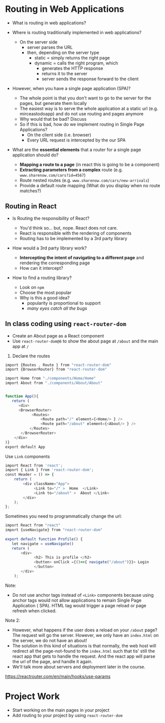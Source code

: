 # Routing in Web Applications

- What is routing in web applications?

- Where is routing traditionally implemented in web applications?
	- On the server side
		- server parses the URL
		- then, depending on the server type
			- static = simply returns the right page
			- dynamic = calls the right program, which
				- generates the HTTP response
				- returns it to the server
				- server sends the response forward to the client


- However, when you have a single page application (SPA)? 
	- The whole point is that you don't want to go to the server for the pages, but generate them locally
	- The easiest way is to serve the whole application at a static url (e.g. mirceastodoapp) and do not use routing and pages anymore
	- Why would that be bad? Discuss
	- So if this is bad, how do we implement routing in Single Page Applications? 
		- On the client side (i.e. browser)
		- Every URL request is intercepted by the our SPA


- What are the **essential elements** that a router for a single page application should do? 
	- **Mapping a route to a page** (in react this is going to be a component)
	- **Extracting parameters from a complex** route (e.g. `www.sharenow.com/cars?id=4567`) 
	- Route nested routes (e.g. `www.sharenow.com/cars/new-arrivals`)
	- Provide a default route mapping (What do you display when no route matches?)



## Routing in React

- Is Routing the responsibility of React?
	- You'd think so... but, nope. React does not care. 
	- React is responsible with the rendering of components
	- Routing has to be implemented by a 3rd party library


- How would a 3rd party library work? 
	- **Intercepting the intent of navigating to a different page** and rendering the corresponding page 
	- How can it intercept? 

- How to find a routing library? 
	- Look on `npm`
	- Choose the most popular
	- Why is this a good idea? 
		- popularity is proportional to support
		- *many eyes catch all the bugs*

## In class coding using `react-router-dom` 

- Create an About page as a React component
- Use `react-router-dom@6` to show the about page at `/about` and the main app at `/`

1. Declare the routes
```javascript
import {Routes , Route } from "react-router-dom" 
import {BrowserRouter} from "react-router-dom"

import Home from "./components/Home/Home" 
import About from "./components/About/About" 


function App(){ 
   return ( 
      <div> 
      <BrowserRouter>
	        <Routes> 
	            <Route path="/" element={<Home/> } /> 
	            <Route path="/about" element={<About/> } /> 
	       </Routes> 
       </BrowserRouter>
    </div> 
)} 
export default App
```

Use `Link` components 

```javascript
import React from 'react'; 
import { Link } from 'react-router-dom';  
const Header = () => { 
    return ( 
        <div className="App"> 
             <Link to="/" >  Home  </Link> 
             <Link to="/about" >  About </Link> 
        </div> 
    ); 
};
```

Sometimes you need to programmatically change the url:


```js
import React from "react" 
import {useNavigate} from "react-router-dom" 
  
export default function Profile() { 
   let navigate = useNavigate() 
   return ( 
	   <div> 
	         <h2> This is profile </h2> 
	         <button> onClick ={()=>{ navigate("/about")}}> Login 
	         </button> 
	   </div> 
	);
```

Note:
- Do not use anchor tags instead of `<Link>` components because using anchor tags would not allow applications to remain Single Page Application ( SPA). HTML tag would trigger a page reload or page refresh when clicked. 

Note 2:
- However, what happens if the user does a reload on your `/about` page? The request will go the server. However, we only have an `index.html` on the server, we do not have an about! 
- The solution in this kind of situations is that normally, the web host will redirect all the page-not-found to the `index.html` such that tis' still the react app that gets to handle the request. And the react app will parse the url of the page, and handle it again.
- We'll talk more about servers and deployment later in the course. 

https://reactrouter.com/en/main/hooks/use-params







# Project Work
- Start working on the main pages in your project
- Add routing to your project by using `react-router-dom`
